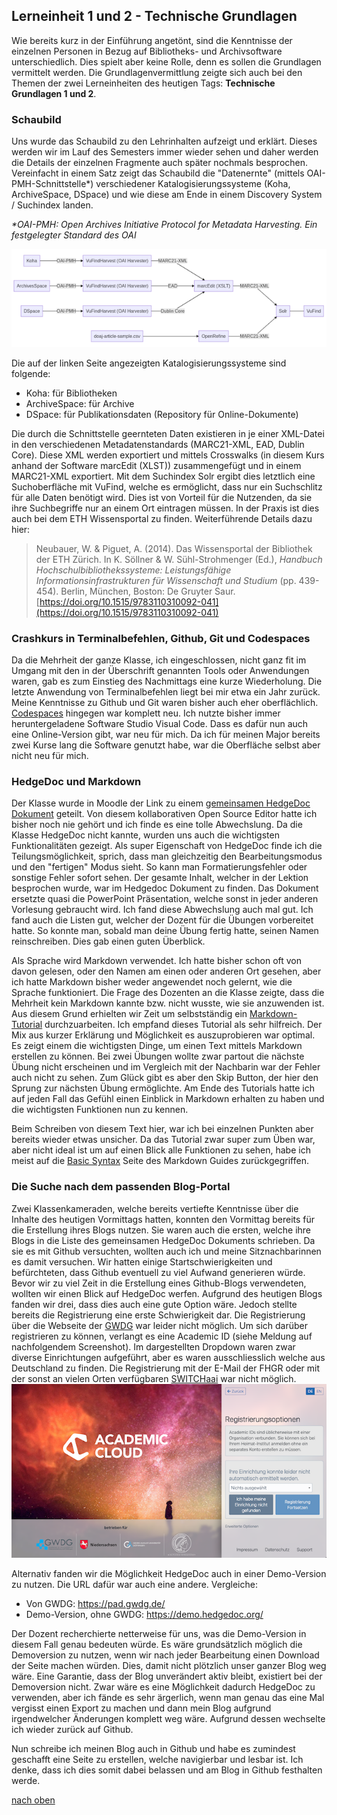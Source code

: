 ## Lerneinheit 1 und 2 - Technische Grundlagen

Wie bereits kurz in der Einführung angetönt, sind die Kenntnisse der einzelnen Personen in Bezug auf Bibliotheks- und Archivsoftware unterschiedlich. Dies spielt aber keine Rolle, denn es sollen die Grundlagen vermittelt werden. Die Grundlagenvermittlung zeigte sich auch bei den Themen der zwei Lerneinheiten des heutigen Tags: **Technische Grundlagen 1 und 2**. 

### Schaubild
Uns wurde das Schaubild zu den Lehrinhalten aufzeigt und erklärt. Dieses werden wir im Lauf des Semesters immer wieder sehen und daher werden die Details der einzelnen Fragmente auch später nochmals besprochen. Vereinfacht in einem Satz zeigt das Schaubild die "Datenernte" (mittels OAI-PMH-Schnittstelle*) verschiedener Katalogisierungssysteme (Koha, ArchiveSpace, DSpace) und wie diese am Ende in einem Discovery System / Suchindex landen. 
 
_*OAI-PMH: Open Archives Initiative Protocol for Metadata Harvesting. Ein festgelegter Standard des OAI_  

![Schaubild](https://github.com/Sabs135/Lerntagebuch-BAIN/blob/main/img/Schaubild.png?raw=true)


Die auf der linken Seite angezeigten Katalogisierungssysteme sind folgende:

* Koha: für Bibliotheken
* ArchiveSpace: für Archive
* DSpace: für Publikationsdaten (Repository für Online-Dokumente)

Die durch die Schnittstelle geernteten Daten existieren in je einer XML-Datei in den verschiedenen Metadatenstandards (MARC21-XML, EAD, Dublin Core). Diese XML werden exportiert und mittels Crosswalks (in diesem Kurs anhand der Software marcEdit (XLST)) zusammengefügt und in einem MARC21-XML exportiert. Mit dem Suchindex Solr ergibt dies letztlich eine Suchoberfläche mit VuFind, welche es ermöglicht, dass nur ein Suchschlitz für alle Daten benötigt wird. Dies ist von Vorteil für die Nutzenden, da sie ihre Suchbegriffe nur an einem Ort eintragen müssen. In der Praxis ist dies auch bei dem ETH Wissensportal zu finden. Weiterführende Details dazu hier:

> Neubauer, W. & Piguet, A. (2014). Das Wissensportal der Bibliothek der ETH Zürich. In K. Söllner & W. Sühl-Strohmenger (Ed.), _Handbuch Hochschulbibliothekssysteme: Leistungsfähige Informationsinfrastrukturen für Wissenschaft und Studium_ (pp. 439-454). Berlin, München, Boston: De Gruyter Saur. [https://doi.org/10.1515/9783110310092-041](https://doi.org/10.1515/9783110310092-041)

### Crashkurs in Terminalbefehlen, Github, Git und Codespaces
Da die Mehrheit der ganze Klasse, ich eingeschlossen, nicht ganz fit im Umgang mit den in der Überschrift genannten Tools oder Anwendungen waren, gab es zum Einstieg des Nachmittags eine kurze Wiederholung. Die letzte Anwendung von Terminalbefehlen liegt bei mir etwa ein Jahr zurück. Meine Kenntnisse zu Github und Git waren bisher auch eher oberflächlich. [Codespaces](https://github.com/codespaces) hingegen war komplett neu. Ich nutzte bisher immer heruntergeladene Software Studio Visual Code. Dass es dafür nun auch eine Online-Version gibt, war neu für mich. Da ich für meinen Major bereits zwei Kurse lang die Software genutzt habe, war die Oberfläche selbst aber nicht neu für mich. 


### HedgeDoc und Markdown
Der Klasse wurde in Moodle der Link zu einem [gemeinsamen HedgeDoc Dokument](https://pad.gwdg.de/Nj7bLYj_QHqaP9o29V0yGw#) geteilt. Von diesem kollaborativen Open Source Editor hatte ich bisher noch nie gehört und ich finde es eine tolle Abwechslung. Da die Klasse HedgeDoc nicht kannte, wurden uns auch die wichtigsten Funktionalitäten gezeigt. Als super Eigenschaft von HedgeDoc finde ich die Teilungsmöglichkeit, sprich, dass man gleichzeitig den Bearbeitungsmodus und den "fertigen" Modus sieht. So kann man Formatierungsfehler oder sonstige Fehler sofort sehen. Der gesamte Inhalt, welcher in der Lektion besprochen wurde, war im Hedgedoc Dokument zu finden. Das Dokument ersetzte quasi die PowerPoint Präsentation, welche sonst in jeder anderen Vorlesung gebraucht wird. Ich fand diese Abwechslung auch mal gut. Ich fand auch die Listen gut, welcher der Dozent für die Übungen vorbereitet hatte. So konnte man, sobald man deine Übung fertig hatte, seinen Namen reinschreiben. Dies gab einen guten Überblick.

Als Sprache wird Markdown verwendet. Ich hatte bisher schon oft von davon gelesen, oder den Namen am einen oder anderen Ort gesehen, aber ich hatte Markdown bisher weder angewendet noch gelernt, wie die Sprache funktioniert. Die Frage des Dozenten an die Klasse zeigte, dass die Mehrheit kein Markdown kannte bzw. nicht wusste, wie sie anzuwenden ist. Aus diesem Grund erhielten wir Zeit um selbstständig ein [Markdown-Tutorial](https://www.markdowntutorial.com) durchzuarbeiten. Ich empfand dieses Tutorial als sehr hilfreich. Der Mix aus kurzer Erklärung und Möglichkeit es auszuprobieren war optimal. Es zeigt einem die wichtigsten Dinge, um einen Text mittels Markdown erstellen zu können. Bei zwei Übungen wollte zwar partout die nächste Übung nicht erscheinen und im Vergleich mit der Nachbarin war der Fehler auch nicht zu sehen. Zum Glück gibt es aber den Skip Button, der hier den Sprung zur nächsten Übung ermöglichte. Am Ende des Tutorials hatte ich auf jeden Fall das Gefühl einen Einblick in Markdown erhalten zu haben und die wichtigsten Funktionen nun zu kennen. 

Beim Schreiben von diesem Text hier, war ich bei einzelnen Punkten aber bereits wieder etwas unsicher. Da das Tutorial zwar super zum Üben war, aber nicht ideal ist um auf einen Blick alle Funktionen zu sehen, habe ich meist auf die [Basic Syntax]( https://www.markdownguide.org/basic-syntax/) Seite des Markdown Guides zurückgegriffen.

 
### Die Suche nach dem passenden Blog-Portal
Zwei Klassenkameraden, welche bereits vertiefte Kenntnisse über die Inhalte des heutigen Vormittags hatten, konnten den Vormittag bereits für die Erstellung ihres Blogs nutzen. Sie waren auch die ersten, welche ihre Blogs in die Liste des gemeinsamen HedgeDoc Dokuments schrieben. Da sie es mit Github versuchten, wollten auch ich und meine Sitznachbarinnen es damit versuchen. Wir hatten einige Startschwierigkeiten und befürchteten, dass Github eventuell zu viel Aufwand generieren würde. Bevor wir zu viel Zeit in die Erstellung eines Github-Blogs verwendeten, wollten wir einen Blick auf HedgeDoc werfen. Aufgrund des heutigen Blogs fanden wir drei, dass dies auch eine gute Option wäre. Jedoch stellte bereits die Registrierung eine erste Schwierigkeit dar. Die Registrierung über die Webseite der [GWDG](https://pad.gwdg.de/) war leider nicht möglich. Um sich darüber registrieren zu können, verlangt es eine Academic ID (siehe Meldung auf nachfolgendem Screenshot). Im dargestellten Dropdown waren zwar diverse Einrichtungen aufgeführt, aber es waren ausschliesslich welche aus Deutschland zu finden. Die Registrierung mit der E-Mail der FHGR oder mit der sonst an vielen Orten verfügbaren [SWITCHaai]( https://www.switch.ch/aai/) war nicht möglich.  
![Darstellung GWDG](https://github.com/Sabs135/Lerntagebuch-BAIN/blob/main/img/GWDG.png?raw=true)

Alternativ fanden wir die Möglichkeit HedgeDoc auch in einer Demo-Version zu nutzen. Die URL dafür war auch eine andere. Vergleiche:
* Von GWDG: <https://pad.gwdg.de/>   
* Demo-Version, ohne GWDG: <https://demo.hedgedoc.org/>

Der Dozent recherchierte netterweise für uns, was die Demo-Version in diesem Fall genau bedeuten würde. Es wäre grundsätzlich möglich die Demoversion zu nutzen, wenn wir nach jeder Bearbeitung einen Download der Seite machen würden. Dies, damit nicht plötzlich unser ganzer Blog weg wäre. Eine Garantie, dass der Blog unverändert aktiv bleibt, existiert bei der Demoversion nicht. Zwar wäre es eine Möglichkeit dadurch HedgeDoc zu verwenden, aber ich fände es sehr ärgerlich, wenn man genau das eine Mal vergisst einen Export zu machen und dann mein Blog aufgrund irgendwelcher Änderungen komplett weg wäre. Aufgrund dessen wechselte ich wieder zurück auf Github. 

Nun schreibe ich meinen Blog auch in Github und habe es zumindest geschafft eine Seite zu erstellen, welche navigierbar und lesbar ist. Ich denke, dass ich dies somit dabei belassen und am Blog in Github festhalten werde.  



[nach oben](#lerneinheit-1-und-2---technische-grundlagen)
